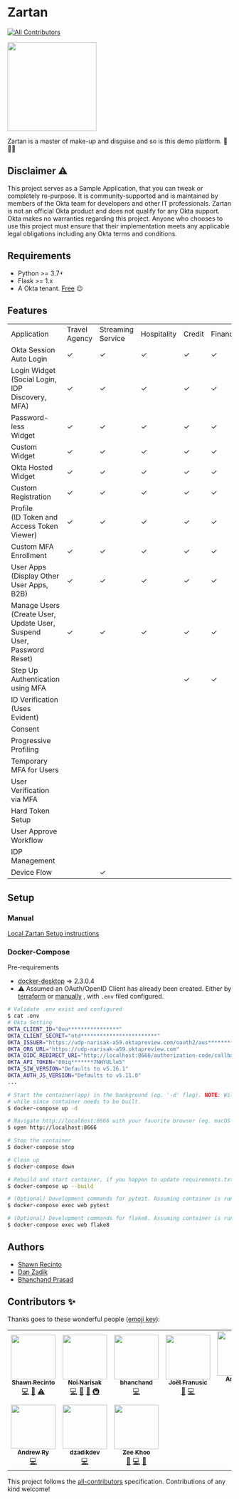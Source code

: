 # Zartan
<!-- ALL-CONTRIBUTORS-BADGE:START - Do not remove or modify this section -->
[![All Contributors](https://img.shields.io/badge/all_contributors-10-orange.svg?style=flat-square)](#contributors-)
<!-- ALL-CONTRIBUTORS-BADGE:END -->

<!-- markdownlint-disable -->
<a href="https://en.wikipedia.org/wiki/Zartan">
  <img src="./docs/_img/zartan.png" width="200px;" />
</a>
<!-- markdownlint-enable -->

Zartan is a master of make-up and disguise and so is this demo platform. :tada::unicorn::rainbow:

## Disclaimer :warning:

This project serves as a Sample Application, that you can tweak or completely
re-purpose. It is community-supported and is maintained by members of the Okta
team for developers and other IT professionals. Zartan is not an official Okta
product and does not qualify for any Okta support. Okta makes no warranties
regarding this project. Anyone who chooses to use this project must ensure
that their implementation meets any applicable legal obligations including any
Okta terms and conditions.

## Requirements

* Python >= 3.7+
* Flask >= 1.x
* A Okta tenant. [Free](https://developer.okta.com/) :wink:

## Features

<!-- markdownlint-disable -->
<table>
    <tbody>
        <tr>
            <td>Application</td>
            <td>Travel Agency</td>
            <td>Streaming Service</td>
            <td>Hospitality</td>
            <td>Credit</td>
            <td>Finance</td>
            <td>Dealer</td>
            <td>Healthcare</td>
            <td>Admin</td>
            <td>Ecommerce</td>
        </tr>
        <tr>
            <td>Okta Session Auto Login</td>
            <td>✓</td>
            <td>✓</td>
            <td>✓</td>
            <td>✓</td>
            <td>✓</td>
            <td>✓</td>
            <td>✓</td>
            <td>✓</td>
            <td>✓</td>
        </tr>
        <tr>
            <td>Login Widget (Social Login, IDP Discovery, MFA)</td>
            <td>✓</td>
            <td>✓</td>
            <td>✓</td>
            <td>✓</td>
            <td>✓</td>
            <td>✓</td>
            <td>✓</td>
            <td>✓</td>
            <td>✓</td>
        </tr>
        <tr>
            <td>Password-less <br/>Widget&nbsp;</td>
            <td>✓</td>
            <td>✓</td>
            <td>✓</td>
            <td>✓</td>
            <td>✓</td>
            <td>✓</td>
            <td>✓</td>
            <td>✓</td>
            <td>✓</td>
        </tr>
        <tr>
            <td>Custom Widget</td>
            <td>✓</td>
            <td>✓</td>
            <td>✓</td>
            <td>✓</td>
            <td>✓</td>
            <td>✓</td>
            <td>✓</td>
            <td>✓</td>
            <td>✓</td>
        </tr>
        <tr>
            <td>Okta Hosted Widget</td>
            <td>✓</td>
            <td>✓</td>
            <td>✓</td>
            <td>✓</td>
            <td>✓</td>
            <td>✓</td>
            <td>✓</td>
            <td>✓</td>
            <td>✓</td>
        </tr>
        <tr>
            <td>Custom&nbsp; Registration</td>
            <td>✓</td>
            <td>✓</td>
            <td>✓</td>
            <td>✓</td>
            <td>✓</td>
            <td>✓</td>
            <td>✓</td>
            <td>✓</td>
            <td>✓</td>
        </tr>
        <tr>
            <td>Profile<br/>(ID Token and Access Token Viewer)</td>
            <td>✓</td>
            <td>✓</td>
            <td>✓</td>
            <td>✓</td>
            <td>✓</td>
            <td>✓</td>
            <td>✓</td>
            <td>✓</td>
            <td>✓</td>
        </tr>
        <tr>
            <td>Custom MFA Enrollment</td>
            <td>✓</td>
            <td>✓</td>
            <td>✓</td>
            <td>✓</td>
            <td>✓</td>
            <td>✓</td>
            <td>✓</td>
            <td>✓</td>
            <td>✓</td>
        </tr>
        <tr>
            <td>User Apps (Display Other User Apps, B2B)</td>
            <td>✓</td>
            <td>✓</td>
            <td>✓</td>
            <td>✓</td>
            <td>✓</td>
            <td>✓</td>
            <td>✓</td>
            <td>✓</td>
            <td>✓</td>
        </tr>
        <tr>
            <td>Manage Users (Create User, Update User, Suspend User, Password Reset)</td>
            <td>✓</td>
            <td>✓</td>
            <td>✓</td>
            <td>✓</td>
            <td>✓</td>
            <td>✓</td>
            <td>✓</td>
            <td>✓</td>
            <td>✓</td>
        </tr>
        <tr>
            <td>Step Up Authentication using MFA</td>
            <td>&nbsp;</td>
            <td>&nbsp;</td>
            <td>&nbsp;</td>
            <td>✓</td>
            <td>✓</td>
            <td>✓</td>
            <td>✓</td>
            <td>&nbsp;</td>
            <td>✓</td>
        </tr>
        <tr>
            <td>ID Verification (Uses Evident)</td>
            <td>&nbsp;</td>
            <td>&nbsp;</td>
            <td>&nbsp;</td>
            <td>&nbsp;</td>
            <td>&nbsp;</td>
            <td>&nbsp;</td>
            <td>✓</td>
            <td>&nbsp;</td>
            <td>✓</td>
        </tr>
        <tr>
            <td>Consent&nbsp;</td>
            <td>&nbsp;</td>
            <td>&nbsp;</td>
            <td>&nbsp;</td>
            <td>&nbsp;</td>
            <td>&nbsp;</td>
            <td>&nbsp;</td>
            <td>✓</td>
            <td>&nbsp;</td>
            <td>✓</td>
        </tr>
        <tr>
            <td>Progressive Profiling&nbsp;</td>
            <td>&nbsp;</td>
            <td>&nbsp;</td>
            <td>&nbsp;</td>
            <td>&nbsp;</td>
            <td>&nbsp;</td>
            <td>✓</td>
            <td>✓</td>
            <td>&nbsp;</td>
            <td>&nbsp;</td>
        </tr>
        <tr>
            <td>Temporary MFA for Users</td>
            <td>&nbsp;</td>
            <td>&nbsp;</td>
            <td>&nbsp;</td>
            <td>&nbsp;</td>
            <td>&nbsp;</td>
            <td>&nbsp;</td>
            <td>&nbsp;</td>
            <td>✓</td>
            <td>&nbsp;</td>
        </tr>
        <tr>
            <td>User Verification via MFA</td>
            <td>&nbsp;</td>
            <td>&nbsp;</td>
            <td>&nbsp;</td>
            <td>&nbsp;</td>
            <td>&nbsp;</td>
            <td>&nbsp;</td>
            <td>&nbsp;</td>
            <td>✓</td>
            <td>&nbsp;</td>
        </tr>
        <tr>
            <td>Hard Token Setup</td>
            <td>&nbsp;</td>
            <td>&nbsp;</td>
            <td>&nbsp;</td>
            <td>&nbsp;</td>
            <td>&nbsp;</td>
            <td>&nbsp;</td>
            <td>&nbsp;</td>
            <td>✓</td>
            <td>&nbsp;</td>
        </tr>
        <tr>
            <td>User Approve Workflow</td>
            <td>&nbsp;</td>
            <td>&nbsp;</td>
            <td>&nbsp;</td>
            <td>&nbsp;</td>
            <td>&nbsp;</td>
            <td>✓</td>
            <td>&nbsp;</td>
            <td>&nbsp;</td>
            <td>&nbsp;✓</td>
        </tr>
        <tr>
            <td>IDP Management</td>
            <td>&nbsp;</td>
            <td>&nbsp;</td>
            <td>&nbsp;</td>
            <td>&nbsp;</td>
            <td>&nbsp;</td>
            <td>&nbsp;</td>
            <td>&nbsp;</td>
            <td>✓</td>
            <td>&nbsp;</td>
        </tr>
        <tr>
            <td>Device Flow</td>
            <td>&nbsp;</td>
            <td>✓</td>
            <td>&nbsp;</td>
            <td>&nbsp;</td>
            <td>&nbsp;</td>
            <td>&nbsp;</td>
            <td>&nbsp;</td>
            <td>&nbsp;</td>
            <td>&nbsp;</td>
        </tr>
    </tbody>
</table>
<!-- markdownlint-enable -->

## Setup

### Manual

[Local Zartan Setup instructions](./docs/README.md)

### Docker-Compose

Pre-requirements

* [docker-desktop](https://www.docker.com/products/docker-desktop) => 2.3.0.4
* :warning: Assumed an OAuth/OpenID Client has already been created. Either by
[terraform](https://github.com/udplabs/zartan/blob/master/docs/README.md#configure-initialize-and-apply-terraform-for-the-vertical-you-want-to-use)
or [manually](https://github.com/udplabs/zartan/blob/master/docs/README.md#setup-okta-org-for-each-vertical-outside-of-terraform)
, with `.env` filed configured.

```bash
# Validate .env exist and configured
$ cat .env
# Okta Setting
OKTA_CLIENT_ID="0oa****************"
OKTA_CLIENT_SECRET="ntd************************"
OKTA_ISSUER="https://udp-narisak-a59.oktapreview.com/oauth2/aus**********"
OKTA_ORG_URL="https://udp-narisak-a59.oktapreview.com"
OKTA_OIDC_REDIRECT_URI="http://localhost:8666/authorization-code/callback"
OKTA_API_TOKEN="00iq*******7NHYULle5"
OKTA_SIW_VERSION="Defaults to v5.16.1"
OKTA_AUTH_JS_VERSION="Defaults to v5.11.0"
...

# Start the container(app) in the background (eg. '-d' flag). NOTE: Will take a
# while since container needs to be built.
$ docker-compose up -d

# Navigate http://localhost:8666 with your favorite browser (eg. macOS default Chrome)
$ open http://localhost:8666

# Stop the container
$ docker-compose stop

# Clean up
$ docker-compose down

# Rebuild and start container, if you happen to update requirements.txt.
$ docker-compose up --build

# (Optional) Development commands for pytest. Assuming container is running in daemon mode.
$ docker-compose exec web pytest

# (Optional) Development commands for flake8. Assuming container is running in daemon mode.
$ docker-compose exec web flake8
```

## Authors

* [Shawn Recinto](https://github.com/srecinto)
* [Dan Zadik](https://github.com/dzadikdev)
* [Bhanchand Prasad](https://github.com/bhanchand)

<!--- DO NOT TOUCH BELOW, AUTO GENERATED -->

## Contributors ✨

Thanks goes to these wonderful people ([emoji key](https://allcontributors.org/docs/en/emoji-key)):

<!-- ALL-CONTRIBUTORS-LIST:START - Do not remove or modify this section -->
<!-- prettier-ignore-start -->
<!-- markdownlint-disable -->
<table>
  <tr>
    <td align="center"><a href="https://github.com/srecinto"><img src="https://avatars.githubusercontent.com/u/2954123?v=4?s=100" width="100px;" alt=""/><br /><sub><b>Shawn Recinto</b></sub></a><br /><a href="https://github.com/udplabs/zartan/commits?author=srecinto" title="Code">💻</a> <a href="#projectManagement-srecinto" title="Project Management">📆</a> <a href="https://github.com/udplabs/zartan/commits?author=srecinto" title="Tests">⚠️</a></td>
    <td align="center"><a href="https://noinarisak.github.io/til"><img src="https://avatars.githubusercontent.com/u/341437?v=4?s=100" width="100px;" alt=""/><br /><sub><b>Noi Narisak</b></sub></a><br /><a href="https://github.com/udplabs/zartan/commits?author=noinarisak" title="Code">💻</a> <a href="#projectManagement-noinarisak" title="Project Management">📆</a> <a href="https://github.com/udplabs/zartan/commits?author=noinarisak" title="Documentation">📖</a> <a href="#infra-noinarisak" title="Infrastructure (Hosting, Build-Tools, etc)">🚇</a></td>
    <td align="center"><a href="https://github.com/bhanchand"><img src="https://avatars.githubusercontent.com/u/18057642?v=4?s=100" width="100px;" alt=""/><br /><sub><b>bhanchand</b></sub></a><br /><a href="https://github.com/udplabs/zartan/commits?author=bhanchand" title="Code">💻</a></td>
    <td align="center"><a href="http://joel.franusic.com"><img src="https://avatars.githubusercontent.com/u/41538?v=4?s=100" width="100px;" alt=""/><br /><sub><b>Joël Franusic</b></sub></a><br /><a href="https://github.com/udplabs/zartan/commits?author=jpf" title="Documentation">📖</a> <a href="https://github.com/udplabs/zartan/commits?author=jpf" title="Code">💻</a></td>
    <td align="center"><a href="https://github.com/anushrav"><img src="https://avatars.githubusercontent.com/u/22229475?v=4?s=100" width="100px;" alt=""/><br /><sub><b>Anushrav Vatsa</b></sub></a><br /><a href="https://github.com/udplabs/zartan/commits?author=anushrav" title="Code">💻</a> <a href="https://github.com/udplabs/zartan/issues?q=author%3Aanushrav" title="Bug reports">🐛</a></td>
    <td align="center"><a href="https://github.com/dancinnamon-okta"><img src="https://avatars.githubusercontent.com/u/42472957?v=4?s=100" width="100px;" alt=""/><br /><sub><b>dancinnamon-okta</b></sub></a><br /><a href="https://github.com/udplabs/zartan/commits?author=dancinnamon-okta" title="Code">💻</a></td>
    <td align="center"><a href="https://wallick.net"><img src="https://avatars.githubusercontent.com/u/28658181?v=4?s=100" width="100px;" alt=""/><br /><sub><b>Mike Wallick</b></sub></a><br /><a href="https://github.com/udplabs/zartan/commits?author=mdwallick" title="Code">💻</a></td>
  </tr>
  <tr>
    <td align="center"><a href="http://2xod.com/"><img src="https://avatars.githubusercontent.com/u/3945391?v=4?s=100" width="100px;" alt=""/><br /><sub><b>Andrew Ry</b></sub></a><br /><a href="https://github.com/udplabs/zartan/commits?author=RyAndrew" title="Code">💻</a></td>
    <td align="center"><a href="https://github.com/dzadikdev"><img src="https://avatars.githubusercontent.com/u/57756515?v=4?s=100" width="100px;" alt=""/><br /><sub><b>dzadikdev</b></sub></a><br /><a href="https://github.com/udplabs/zartan/commits?author=dzadikdev" title="Code">💻</a></td>
    <td align="center"><a href="https://github.com/zeekhoo"><img src="https://avatars.githubusercontent.com/u/10700898?v=4?s=100" width="100px;" alt=""/><br /><sub><b>Zee Khoo</b></sub></a><br /><a href="https://github.com/udplabs/zartan/commits?author=zeekhoo" title="Documentation">📖</a> <a href="https://github.com/udplabs/zartan/commits?author=zeekhoo" title="Code">💻</a> <a href="https://github.com/udplabs/zartan/issues?q=author%3Azeekhoo" title="Bug reports">🐛</a></td>
  </tr>
</table>

<!-- markdownlint-restore -->
<!-- prettier-ignore-end -->

<!-- ALL-CONTRIBUTORS-LIST:END -->

This project follows the [all-contributors](https://github.com/all-contributors/all-contributors)
specification. Contributions of any kind welcome!
